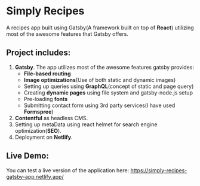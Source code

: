 # Simply Recipes

A recipes app built using Gatsby(A framework built on top of **React**) utilizing most of the awesome features that Gatsby offers.

## Project includes:

1. **Gatsby**. The app utilizes most of the awesome features gatsby provides:
    * **File-based routing**
    * **Image optimizations**(Use of both static and dynamic images) 
    * Setting up queries using **GraphQL**(concept of static and page query)
    * Creating **dynamic pages** using file system and gatsby-node.js setup
    * Pre-loading **fonts**
    * Submitting contact form using 3rd party services(I have used **Formspree**)
3. **Contentful** as headless CMS.
4. Setting up metaData using react helmet for search engine optimization(**SEO**).
5. Deployment on **Netlify**.

## Live Demo:

You can test a live version of the application here: https://simply-recipes-gatsby-app.netlify.app/

